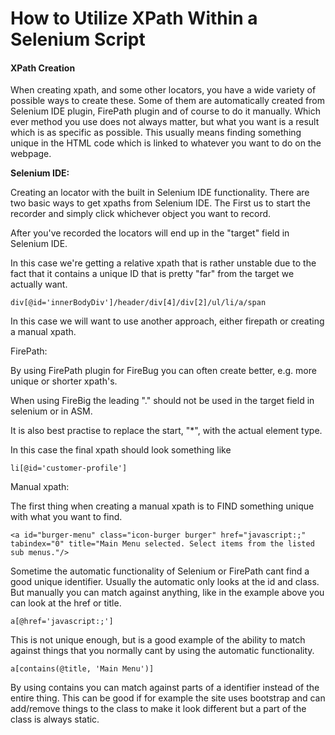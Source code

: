 # How to Utilize XPath Within a Selenium Script

#### XPath Creation <a href="#howtoutilizexpathwithinaseleniumscript-xpathcreation" id="howtoutilizexpathwithinaseleniumscript-xpathcreation"></a>

When creating xpath, and some other locators, you have a wide variety of possible ways to create these. Some of them are automatically created from Selenium IDE plugin, FirePath plugin and of course to do it manually. Which ever method you use does not always matter, but what you want is a result which is as specific as possible. This usually means finding something unique in the HTML code which is linked to whatever you want to do on the webpage.

**Selenium IDE:**

Creating an locator with the built in Selenium IDE functionality. There are two basic ways to get xpaths from Selenium IDE. The First us to start the recorder and simply click whichever object you want to record.

After you've recorded the locators will end up in the "target" field in Selenium IDE.

In this case we're getting a relative xpath that is rather unstable due to the fact that it contains a unique ID that is pretty "far" from the target we actually want.

```
div[@id='innerBodyDiv']/header/div[4]/div[2]/ul/li/a/span
```

In this case we will want to use another approach, either firepath or creating a manual xpath.

FirePath:

By using FirePath plugin for FireBug you can often create better, e.g. more unique or shorter xpath's.

When using FireBig the leading "." should not be used in the target field in selenium or in ASM.

It is also best practise to replace the start, "\*", with the actual element type.

In this case the final xpath should look something like

```
li[@id='customer-profile']
```

Manual xpath:

The first thing when creating a manual xpath is to FIND something unique with what you want to find.

```
<a id="burger-menu" class="icon-burger burger" href="javascript:;" tabindex="0" title="Main Menu selected. Select items from the listed sub menus."/>
```

Sometime the automatic functionality of Selenium or FirePath cant find a good unique identifier. Usually the automatic only looks at the id and class. But manually you can match against anything, like in the example above you can look at the href or title.

```
a[@href='javascript:;']
```

This is not unique enough, but is a good example of the ability to match against things that you normally cant by using the automatic functionality.

```
a[contains(@title, 'Main Menu')]
```

By using contains you can match against parts of a identifier instead of the entire thing. This can be good if for example the site uses bootstrap and can add/remove things to the class to make it look different but a part of the class is always static.
